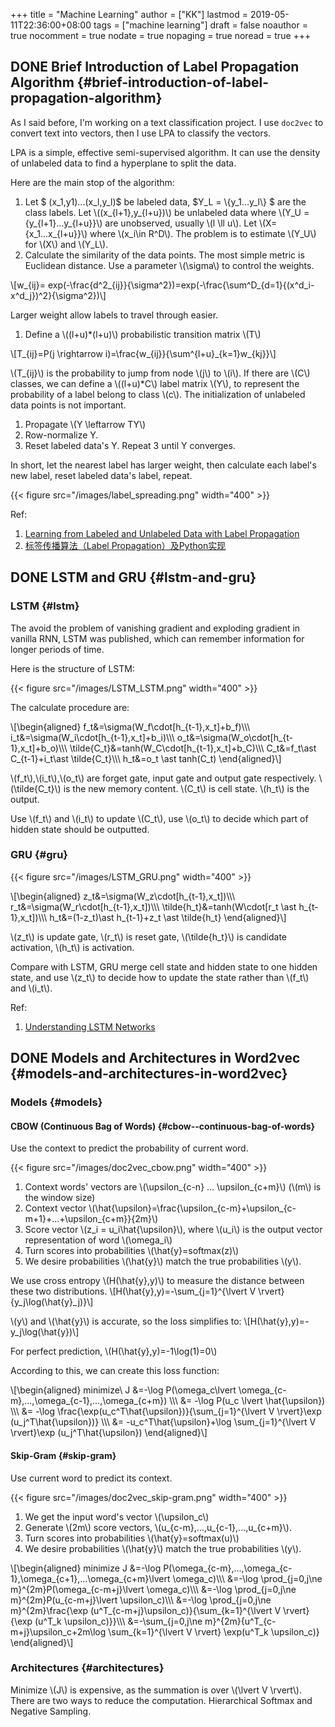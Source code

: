 +++
title = "Machine Learning"
author = ["KK"]
lastmod = 2019-05-11T22:36:00+08:00
tags = ["machine learning"]
draft = false
noauthor = true
nocomment = true
nodate = true
nopaging = true
noread = true
+++

## <span class="org-todo done DONE">DONE</span> Brief Introduction of Label Propagation Algorithm {#brief-introduction-of-label-propagation-algorithm}

As I said before, I'm working on a text classification project. I use `doc2vec` to convert text into vectors, then I use LPA to classify the vectors.

LPA is a simple, effective semi-supervised algorithm. It can use the density of unlabeled data to find a hyperplane to split the data.

Here are the main stop of the algorithm:

1.  Let $ (x\_1,y1)...(x\_l,y\_l)$ be labeled data, $Y\_L = \\{y\_1...y\_l\\} $ are the class labels. Let \\((x\_{l+1},y\_{l+u})\\) be unlabeled data where \\(Y\_U = \{y\_{l+1}...y\_{l+u}\}\\) are unobserved, usually \\(l \ll u\\). Let \\(X=\{x\_1...x\_{l+u}\}\\) where \\(x\_i\in R^D\\). The problem is to estimate \\(Y\_U\\) for \\(X\\) and \\(Y\_L\\).
2.  Calculate the similarity of the data points. The most simple metric is Euclidean distance. Use a parameter \\(\sigma\\) to control the weights.

\\[w\_{ij}= exp(-\frac{d^2\_{ij}}{\sigma^2})=exp(-\frac{\sum^D\_{d=1}{(x^d\_i-x^d\_j})^2}{\sigma^2})\\]

Larger weight allow labels to travel through easier.

1.  Define a \\((l+u)\*(l+u)\\) probabilistic transition matrix \\(T\\)

\\[T\_{ij}=P(j \rightarrow i)=\frac{w\_{ij}}{\sum^{l+u}\_{k=1}w\_{kj}}\\]

\\(T\_{ij}\\) is the probability to jump from node \\(j\\) to \\(i\\). If there are \\(C\\) classes, we can define a \\((l+u)\*C\\) label matrix \\(Y\\), to represent the probability of a label belong to class \\(c\\). The initialization of unlabeled data points is not important.

1.  Propagate \\(Y \leftarrow TY\\)
2.  Row-normalize Y.
3.  Reset labeled data's Y. Repeat 3 until Y converges.

In short, let the nearest label has larger weight, then calculate each label's new label, reset labeled data's label, repeat.

{{< figure src="/images/label_spreading.png" width="400" >}}

Ref:

1.  [Learning from Labeled and Unlabeled Data with Label Propagation](http://mlg.eng.cam.ac.uk/zoubin/papers/CMU-CALD-02-107.pdf)
2.  [标签传播算法（Label Propagation）及Python实现](http://blog.csdn.net/zouxy09/article/details/49105265)


## <span class="org-todo done DONE">DONE</span> LSTM and GRU {#lstm-and-gru}


### LSTM {#lstm}

The avoid the problem of vanishing gradient and exploding gradient in vanilla RNN, LSTM was published, which can remember information for longer periods of time.

Here is the structure of LSTM:

{{< figure src="/images/LSTM_LSTM.png" width="400" >}}

The calculate procedure are:

\\[\begin{aligned}
f\_t&=\sigma(W\_f\cdot[h\_{t-1},x\_t]+b\_f)\\\\\\
i\_t&=\sigma(W\_i\cdot[h\_{t-1},x\_t]+b\_i)\\\\\\
o\_t&=\sigma(W\_o\cdot[h\_{t-1},x\_t]+b\_o)\\\\\\
\tilde{C\_t}&=tanh(W\_C\cdot[h\_{t-1},x\_t]+b\_C)\\\\\\
C\_t&=f\_t\ast C\_{t-1}+i\_t\ast \tilde{C\_t}\\\\\\
h\_t&=o\_t \ast tanh(C\_t)
\end{aligned}\\]

\\(f\_t\\),\\(i\_t\\),\\(o\_t\\) are forget gate, input gate and output gate respectively. \\(\tilde{C\_t}\\) is the new memory content. \\(C\_t\\) is cell state. \\(h\_t\\) is the output.

Use \\(f\_t\\) and \\(i\_t\\) to update \\(C\_t\\), use \\(o\_t\\) to decide which part of hidden state should be outputted.


### GRU {#gru}

{{< figure src="/images/LSTM_GRU.png" width="400" >}}

\\[\begin{aligned}
z\_t&=\sigma(W\_z\cdot[h\_{t-1},x\_t])\\\\\\
r\_t&=\sigma(W\_r\cdot[h\_{t-1},x\_t])\\\\\\
\tilde{h\_t}&=tanh(W\cdot[r\_t \ast h\_{t-1},x\_t])\\\\\\
h\_t&=(1-z\_t)\ast h\_{t-1}+z\_t \ast \tilde{h\_t}
\end{aligned}\\]

\\(z\_t\\) is update gate, \\(r\_t\\) is reset gate, \\(\tilde{h\_t}\\) is candidate activation, \\(h\_t\\) is activation.

Compare with LSTM, GRU merge cell state and hidden state to one hidden state, and use \\(z\_t\\) to decide how to update the state rather than \\(f\_t\\) and \\(i\_t\\).

Ref:

1.  [Understanding LSTM Networks](http://colah.github.io/posts/2015-08-Understanding-LSTMs/)


## <span class="org-todo done DONE">DONE</span> Models and Architectures in Word2vec {#models-and-architectures-in-word2vec}


### Models {#models}


#### CBOW (Continuous Bag of Words) {#cbow--continuous-bag-of-words}

Use the context to predict the probability of current word.

{{< figure src="/images/doc2vec_cbow.png" width="400" >}}

1.  Context words' vectors are \\(\upsilon\_{c-n} ... \upsilon\_{c+m}\\) (\\(m\\) is the window size)
2.  Context vector \\(\hat{\upsilon}=\frac{\upsilon\_{c-m}+\upsilon\_{c-m+1}+...+\upsilon\_{c+m}}{2m}\\)
3.  Score vector \\(z\_i = u\_i\hat{\upsilon}\\), where \\(u\_i\\) is the output vector representation of word \\(\omega\_i\\)
4.  Turn scores into probabilities \\(\hat{y}=softmax(z)\\)
5.  We desire probabilities \\(\hat{y}\\) match the true probabilities \\(y\\).

We use cross entropy \\(H(\hat{y},y)\\) to measure the distance between these two distributions.
\\[H(\hat{y},y)=-\sum\_{j=1}^{\lvert V \rvert}{y\_j\log(\hat{y}\_j)}\\]

\\(y\\) and \\(\hat{y}\\) is accurate, so the loss simplifies to:
\\[H(\hat{y},y)=-y\_j\log(\hat{y})\\]

For perfect prediction, \\(H(\hat{y},y)=-1\log(1)=0\\)

According to this, we can create this loss function:

\\[\begin{aligned}
minimize\ J &=-\log P(\omega\_c\lvert \omega\_{c-m},...,\omega\_{c-1},...,\omega\_{c+m}) \\\\\\
&= -\log P(u\_c \lvert \hat{\upsilon}) \\\\\\
&= -\log \frac{\exp(u\_c^T\hat{\upsilon})}{\sum\_{j=1}^{\lvert V \rvert}\exp (u\_j^T\hat{\upsilon})} \\\\\\
&= -u\_c^T\hat{\upsilon}+\log \sum\_{j=1}^{\lvert V \rvert}\exp (u\_j^T\hat{\upsilon})
\end{aligned}\\]


#### Skip-Gram {#skip-gram}

Use current word to predict its context.

{{< figure src="/images/doc2vec_skip-gram.png" width="400" >}}

1.  We get the input word's vector \\(\upsilon\_c\\)
2.  Generate \\(2m\\) score vectors, \\(u\_{c-m},...,u\_{c-1},...,u\_{c+m}\\).
3.  Turn scores into probabilities \\(\hat{y}=softmax(u)\\)
4.  We desire probabilities \\(\hat{y}\\) match the true probabilities \\(y\\).

\\[\begin{aligned}
minimize J &=-\log P(\omega\_{c-m},...,\omega\_{c-1},\omega\_{c+1},...\omega\_{c+m}\lvert \omega\_c)\\\\\\
&=-\log \prod\_{j=0,j\ne m}^{2m}P(\omega\_{c-m+j}\lvert \omega\_c)\\\\\\
&=-\log \prod\_{j=0,j\ne m}^{2m}P(u\_{c-m+j}\lvert \upsilon\_c)\\\\\\
&=-\log \prod\_{j=0,j\ne m}^{2m}\frac{\exp (u^T\_{c-m+j}\upsilon\_c)}{\sum\_{k=1}^{\lvert V \rvert}{\exp (u^T\_k \upsilon\_c)}}\\\\\\
&=-\sum\_{j=0,j\ne m}^{2m}{u^T\_{c-m+j}\upsilon\_c+2m\log \sum\_{k=1}^{\lvert V \rvert} \exp(u^T\_k \upsilon\_c)}
\end{aligned}\\]


### Architectures {#architectures}

Minimize \\(J\\) is expensive, as the summation is over \\(\lvert V \rvert\\). There are two ways to reduce the computation. Hierarchical Softmax and Negative Sampling.

